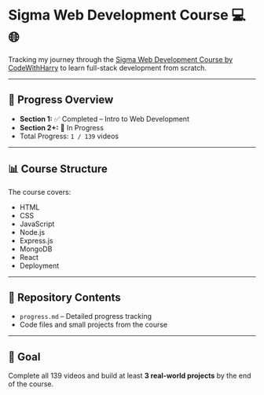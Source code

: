 # Sigma Web Development Course 💻🌐

Tracking my journey through the [Sigma Web Development Course by CodeWithHarry](https://www.codewithharry.com/videos/web-dev-1/) to learn full-stack development from scratch.

---

## 📅 Progress Overview
- **Section 1:** ✅ Completed – Intro to Web Development
- **Section 2+:** 🚀 In Progress
- Total Progress: `1 / 139` videos

---

## 📊 Course Structure
The course covers:
- HTML
- CSS
- JavaScript
- Node.js
- Express.js
- MongoDB
- React
- Deployment

---

## 📁 Repository Contents
- `progress.md` – Detailed progress tracking
- Code files and small projects from the course

---

## 🎯 Goal
Complete all 139 videos and build at least **3 real-world projects** by the end of the course.
